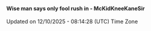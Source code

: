 #### Wise man says only fool rush in - McKidKneeKaneSir
Updated on 12/10/2025 - 08:14:28 (UTC) Time Zone
